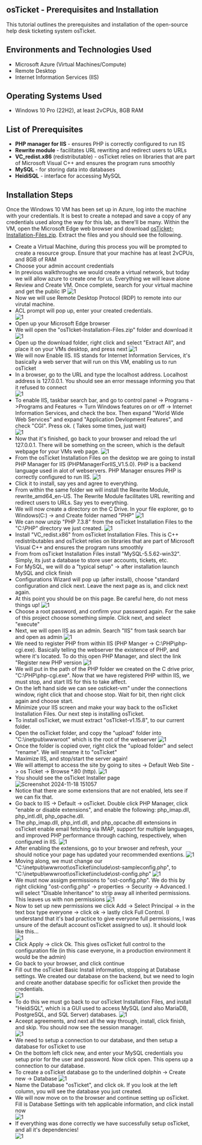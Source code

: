 
## osTicket - Prerequisites and Installation
This tutorial outlines the prerequisites and installation of the open-source help desk ticketing system osTicket.<br />

## Environments and Technologies Used

- Microsoft Azure (Virtual Machines/Compute)
- Remote Desktop
- Internet Information Services (IIS)

## Operating Systems Used 

- Windows 10 Pro </b> (22H2), at least 2vCPUs, 8GB RAM

## List of Prerequisites

- <b>PHP manager for IIS</b> - ensures PHP is correctly configured to run IIS
- <b>Rewrite module </b> - facilitates URL rewriting and redirect users to URLs
- <b>VC_redist.x86</b> (redistributable) - osTicket relies on libraries that are part of Microsoft Visual C++ and ensures the program runs smoothly
- <b>MySQL</b> - for storing data into databases
- <b>HeidiSQL</b> - interface for accessing MySQL 


## Installation Steps  
<p>
Once the Windows 10 VM has been set up in Azure, log into the machine with your credentials. It is best to create a notepad and save a copy of any credentials used along the way for this lab, as there'll be many.
Within the VM, open the Microsoft Edge web browser and download <a href= https://drive.google.com/uc?export=download&id=1b3RBkXTLNGXbibeMuAynkfzdBC1NnqaD>osTicket-Installation-Files.zip</a>. Extract the files and you should see the following.
</p>


- Create a Virtual Machine, during this process you will be prompted to create a resource group. Ensure that your machine has at least 2vCPUs, and 8GB of RAM
- Choose your admin account credentials
- In previous walkthroughs we would create a virtual network, but today we will allow azure to create one for us. Everything we will leave alone
- Review and Create VM. Once complete, search for your virtual machine and get the public IP
  ![1](https://github.com/user-attachments/assets/a56a18fa-98e7-4191-af2a-09ee57c1883d)
- Now we will use Remote Desktop Protocol (RDP) to remote into our virutal machine.
- ACL prompt will pop up, enter your created credentials.  
  ![1](https://github.com/user-attachments/assets/76f2323d-8080-41c7-85b7-2df9ce3e36ce)
- Open up your Microsoft Edge browser 
- We will open the "osTIcket-Installation-Files.zip" folder and download it  
  ![1](https://github.com/user-attachments/assets/0d761a62-cca1-4370-b9fc-78ec6cb898ed)
- Open up the download folder, right click and select "Extract All", and place it on your VMs desktop, and press next
  ![1](https://github.com/user-attachments/assets/255f2355-8758-46a8-aa4f-00b7c0794b4d)  
- We will now Enable IIS. IIS stands for Internet Information Services, it's basically a web server that will run on this VM, enabling us to run osTicket
- In a browser, go to the URL and type the localhost address. Localhost address is 127.0.0.1. You should see an error message informing you that it refused to connect  
  ![1](https://github.com/user-attachments/assets/476e63af-a9f7-4a54-8301-ea9c10b14b14)  
- To enable IIS, taskbar search bar, and go to control panel -> Programs ->Programs and Features -> Turn Windows features on or off -> Internet Information Services, and check the box. Then expand "World Wide Web Services" and expand "Application Devlopment Features", and check "CGI". Press ok. ( Takes some times, just wait)  
  ![1](https://github.com/user-attachments/assets/c2964312-470d-43e0-9806-3092b1bb0ad3)  
- Now that it's finished, go back to your browser and reload the url 127.0.0.1. There will be something on the screen, which is the default webpage for your VMs web page.
  ![1](https://github.com/user-attachments/assets/211e9515-f929-471c-83d6-384d86cdac0d)
- From the osTicket Installation Files on the desktop we are going to install PHP Manager for IIS (PHPManagerForIIS_V1.5.0). PHP is a backend language used in alot of webservers. PHP Manager ensures PHP is correctly configured to run IIS.
  ![1](https://github.com/user-attachments/assets/ba042dd5-9288-4903-a306-92440401075d)
- Click it to install, say yes and agree to everything.
- From within the same folder we will install the Rewrite Module, rewrite_amd64_en-US. The Rewrite Module facilitates URL rewriting and redirect users to URLs. Say yes to everything.
- We will now create a directory on the C Drive. In your file explorer, go to Windows(C:) -> and Create folder named "PHP"
  ![1](https://github.com/user-attachments/assets/929082b7-8007-4960-b583-9a07eb55c3d9)
- We can now unzip "PHP 7.3.8" from the osTicket Installation Files to the "C:\\PHP" directory we just created.
  ![1](https://github.com/user-attachments/assets/d2ac0329-e9e1-4b3b-b3ac-63deed2835c3)
- Install "VC_redist.x86" from osTicket Installation Files. This is C++ redistributables and osTicket relies on libraries that are part of Microsoft Visual C++ and ensures the program runs smoothly
- From from osTicket Installation Files install "MySQL-5.5.62-win32". Simply, its just a database to store user accounts, tickets, etc.
- For MySQL, we will do a "typical setup" -> after installation launch MySQL and click finish
- Configurations Wizard will pop up (after install), choose "standard configuration and click next. Leave the next page as is, and click next again.
- At this point you should be on this page. Be careful here, do not mess things up!
  ![1](https://github.com/user-attachments/assets/123eb807-9855-412f-97fe-4a44ce6c5505)
- Choose a root password, and confirm your password again. For the sake of this project choose something simple. Click next, and select "execute"
- Next, we will open IIS as an admin. Search "IIS" from task search bar and open as admin
  ![1](https://github.com/user-attachments/assets/2582380b-3a6e-499b-9f7a-3a92df20638c)
- We need to register PHP from within IIS (PHP Manger -> C:\PHP\php-cgi.exe). Basically telling the webserver the existence of PHP, and where it's located.  To do this open PHP Manager, and slect the link "Register new PHP version
  ![1](https://github.com/user-attachments/assets/f9f21817-8aa9-4621-ac78-8e6a40da2385)
- We will put in the path of the PHP folder we created on the C drive prior, "C:\PHP\php-cgi.exe". Now that we have registered PHP within IIS, we must stop, and start IIS for this to take affect.
- On the left hand side we can see osticket-vm" under the connections window, right click that and choose stop. Wait for bit, then right click again and choose start.
- Minimize your IIS screen and make your way back to the osTicket Installation Files. Our next step is installing osTicket.
- To install osTicket, we must extract "osTIcket-v1.15.8", to our current folder.
- Open the osTicket folder, and copy the "upload" folder into "C:\inetpub\wwwroot" which is the root of the webserver
  ![1](https://github.com/user-attachments/assets/0b4dc356-e648-4ba8-bc9b-ef34260296f5)
- Once the folder is copied over, right click the "upload folder" and select "rename". We will rename it to "osTicket"
- Maximize IIS, and stop/start the server again!
- We will attempt to access the site by going to sites -> Default Web Site -> os Ticket -> Browse *.80 (http).
  ![1](https://github.com/user-attachments/assets/9b2d5694-8447-4b5a-b9f1-8bfa3fc94917)
- You should see the osTicket Installer page
  ![Screenshot 2024-11-18 151057](https://github.com/user-attachments/assets/a5699d31-0e3d-43c4-8c26-5ea5b464f1c8)
- Notice that there are some extensions that are not enabled, lets see if we can fix that.
- Go back to IIS -> Default -> osTicket. Double click PHP Manager, click "enable or disable extensions", and enable the following: php_imap.dll, php_intl.dll, php_opache.dll.
- The php_imap.dll, php_intl.dll, and php_opcache.dll extensions in osTicket enable email fetching via IMAP, support for multiple languages, and improved PHP performance through caching, respectively, when configured in IIS.
  ![1](https://github.com/user-attachments/assets/11e5cb05-68b1-4f69-a23f-df58ee442f28)  
- After enabling the extensions, go to your brwoser and refresh, your should notice your page has updated your recommended exentions.
  ![1](https://github.com/user-attachments/assets/ddaf8466-7085-49c5-a3db-bd578dbea2e3)
- Moving along, we must change our "C:\inetpub\wwwroot\osTicket\include\ost-sampleconfig.php", to "C:\inetpub\wwwroot\osTicket\include\ost-config.php"
  ![1](https://github.com/user-attachments/assets/57f72686-18b3-4795-8b68-9f1866f22c97)
- We must now assigm permissions to "ost-config.php". We do this by right clicking "ost-config.php" -> properties -> Security -> Advanced. I will select "Disable Inheritance" to strip away all inherited permissions. This leaves us with non permissions
  ![1](https://github.com/user-attachments/assets/047bbf40-5f6d-45d3-a8c7-528eb15a8570)
- Now to set up new permissions we click Add -> Select Principal -> in the text box type everyone -> click ok -> lastly click Full Control. (I understand that it's bad practice to give everyone full permissions, I was unsure of the default account osTicket assigned to us). It should look like this...  
  ![1](https://github.com/user-attachments/assets/5ef1030f-5434-43c6-b62a-7201e0b601f1)
- Click Apply -> click Ok. This gives osTicket full control to the configuration file (in this case everyone, in a production environment it would be the admin)
- Go back to your browser, and click continue
- Fill out the osTicket Basic Install information, stopping at Database settings. We created our database on the backend, but we need to login and create another database specific for osTicket then provide the credentials.  
   ![1](https://github.com/user-attachments/assets/c1ca6d79-6656-4065-a656-42493b328b53)
- To do this we must go back to our osTicket Installation Files, and install "HeidiSQL", which is a GUI used to access MySQL (and also MariaDB, PostgreSQL, and SQL Server) databases.
  ![1](https://github.com/user-attachments/assets/60219c90-2f66-48fe-b752-0ddecbfdcabb)
- Aceept agreements, and next all the way through, install, click finish, and skip. You should now see the session manager.  
  ![1](https://github.com/user-attachments/assets/1a5f2af2-6faa-436a-8349-5f35023c66e7)
- We need to setup a connection to our database, and then setup a database for osTicket to use
- On the bottom left click new, and enter your MySQL credentials you setup prior for the user and password. Now click open. This opens up a connection to our database.  
- To create a osTicket database go to the underlined dolphin -> Create new -> Database
  ![1](https://github.com/user-attachments/assets/8a074b98-f8fb-49cf-9c5c-a371ff685d2e)
- Name the Database "osTicket", and click ok. If you look at the left column, you will see the database you just created.  
- We will now move on to the browser and continue setting up osTicket. Fill is Database Settings with teh applicable information, and click install now  
  ![1](https://github.com/user-attachments/assets/740ab422-8d25-4a13-b89b-88806537002e)  
- If everything was done correctly we have successfully setup osTicket, and all it's dependencies!  
  ![1](https://github.com/user-attachments/assets/5dd39d25-6689-4528-8b4f-fd8ae7720ce4)










